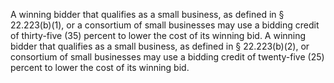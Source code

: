 A winning bidder that qualifies as a small business, as defined in § 22.223(b)(1), or a consortium of small businesses may use a bidding credit of thirty-five (35) percent to lower the cost of its winning bid. A winning bidder that qualifies as a small business, as defined in § 22.223(b)(2), or consortium of small businesses may use a bidding credit of twenty-five (25) percent to lower the cost of its winning bid.

